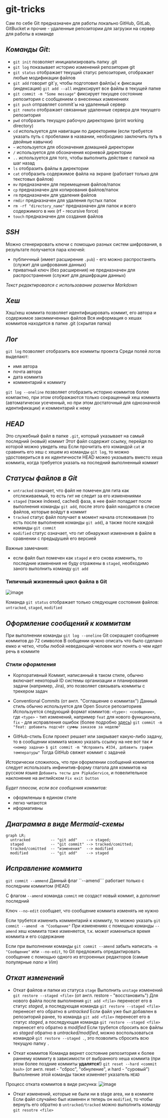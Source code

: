 # git-tricks

Сам по себе Git предназначен для работы локально
GitHub, GitLab, GitBucket и прочие - удаленные репозитории для загрузки на сервер для работы в команде

## _Команды Git_:
- ```git init``` позволяет инициализировать папку .git 
- ```git log``` показывает историю изменений репозитория git
- ```git status``` отображает текущий статус репозитория, отображает любые модификации файлов
- ```git add``` говорит git`у, чтобы подготовил файл(ы) к фиксации (индексация)
   ```git add --all``` индексирует все файлы в текущей папке
- ```git commit -m "Some message"``` фиксирует текущее состояние репозитория с сообщением о внесенных изменениях
- ```git push``` отправляет commit`ы на удаленный сервер
- ```git remote``` отображает связанные удаленные сервера для текущего репозитория
- ```pwd``` отобразить текущую рабочую директорию (print working directory)
- ```cd``` используется для навигации по директориям (если требуется указать путь с пробелами в названии, необходимо заключить путь в двойные кавычки)
- ```~``` используется для обозначения домашней директории
- ```/``` используется для обозначения корневой директории
- ```..``` используется для того, чтобы выполнить действие с папкой на шаг назад
- ```ls``` отобразить файлы в директории
- ```cat``` отобразить содержимое файла на экране (работает только для текстовых файлов)
- ```mv``` предназначен для перемещения файлов/папок
- ```cp``` предназначен для копирования файлов/папок
- ```rm``` предназначен для удаления файлов
- ```rmdir``` предназначен для удаления пустых папок
- ```rm -rf "directory_name"``` предназначен для папок и всего содержимого в них (rf - recursive force)
- ```touch``` предназначен для создания файлов

## _SSH_
Можно сгенерировать ключи с помощью разных систем шифрования, в результате получается пара ключей:
- публиччный (имеет расширение ```.pub```) - его можно распростанять (служит для шифрования данных)
- приватный ключ (без расширения) не предназначен для распространения (служит для дешифрации данных)



_Текст редактировался с использование разметки Markdown_

## _Хеш_
Хэш/хеш коммита позволяет идентифицировать коммит, его автора и содержимое закоммиченных файлов
Вся информация о хешах коммитов находится в папке .git (скрытая папка)

## _Лог_
```git log``` позволяет отобразить все коммиты проекта
Среди полей логов выделают:
* имя автора
* почта автора
* дата коммита
* комментарий к коммиту

```git log --oneline``` позволяет отобразить историю коммитов более компактно, при этом отображаются только сокращенный хеш коммита (автоматически усеченный, но при этом достаточный для однозначной идентификации) и комментарий к нему

## _HEAD_
Это служебный файл в папке ```.git```, который указывает на самый последний (новый) коммит
Этот файл содержит ссылку, перейдя по которой можно увидеть хеш
Если прочитать его командой ```cat``` и сравнить его хеш с хешем из команды ```git log```, то можно удостовериться в их идентичности
HEAD можео указывать вместо хеша коммита, когда требуется указать на последний выполненный коммит


## _Статусы файлов в Git_
* ```untracked``` означает, что файл не помечен для гита как отслеживаемый, то есть гит не следит за его изменениями
* ```staged``` (также indexed, cached) фаза, в нее файл попадает после выполнения команды ```git add```, после этого файл находится в списке файлов, которые войдут в коммит
* ```tracked``` статус файл получает в момент начала отслеживания (то есть после выполнения команды ```git add```), а также после каждой команды ```git commit```
* ```modified``` статус означает, что гит обнаружил изменения в файле в сравнении с предыдушей его версией

Важные замечания:
* если файл был помечен как ```staged``` и его снова изменить, то последние изменения не буду отражены в ```staged```, необходимо заного выполнить команду ```git add```


### Типичный жизненный цикл файла в Git
![image](https://github.com/user-attachments/assets/49661f52-fb60-42c1-a9c3-7838144dfcd3)

Команда ```git status``` отображает только следующие состояния файлов: ```untracked```, ```staged```, ```modified```


## _Оформление сообщений к коммитам_
При выполнении команды ```git log --oneline``` Git сокращает сообщение коммитов до 72 символов
В ообщении нужно описать что было сделано емко и четко, чтобы любой неведающий человек мог понять о чем идет речь в коммите

### _Стили оформления_
* Корпоративный
Коммит, написанный в таком стиле, обычно включает некоторый ID системы организации и планирования задачи (например, Jira), это позволяет связывать коммиты с трекером задач
* Conventional Commits (от англ. "Соглашение о коммитах")
Данный стиль обычно используется для Open Source репозиториев
Используется следующий формат коммитов: ```<type>: <сообщение>```,
где ```<type>``` - тип изменений, например ```feat``` для нового функционала, ```fix``` - для исправления ошибок (более подробно [здесь](https://www.conventionalcommits.org/ru/v1.0.0-beta.4/#%D1%81%D0%BF%D0%B5%D1%86%D0%B8%D1%84%D0%B8%D0%BA%D0%B0%D1%86%D0%B8%D1%8F "Conventional Commits"))
```git commit -m "feat: добавить подсчёт суммы заказов за неделю" ```

* GitHub-стиль
Если проект решает или закрывает какую-либо задачу, то в сообщении коммита можно указать ссылку на нее вот так ```#<номер задачи>```
```$ git commit -m "Исправить #334, добавить график температуры"```
Тогда GitHub свяжет коммит с задачей

Исторически сложилось, что при оформлении сообщений коммитов следует использоать инфинитив-форму глагола для коммитов на русском языке ```Добавить тесты для PipkaService```, и повелительное наклонение на английском ```Fix exit button```

*Будет плюсом, если все сообщения коммитов:*
- оформленыы в едином стиле
- легко читаются
- иформативны


## _Диаграмма в виде Mermaid-схемы_

```mermaid
graph LR;
  untracked         -- "git add"    --> staged;
  staged            -- "git commit" --> tracked/comitted;
  tracked/comitted  -- "изменения"  --> modified
  modified          -- "git add"    --> staged
```

## _Исправление коммита_
```git commit --ammend```
Данный флаг ``--amend``` работает только с последним коммитом (HEAD)

С флагом ```--amend``` команда ```commit``` не создаст новый коммит, а дополнит последний

Ключ ```--no-edit``` сообщает, что сообщение коммита изменять не нужно

Если трубется изменить комментарий к коммиту, то можно указать ```git commit --amend -m "Сообщение"```
При изменениях с помощью команды ```--amend``` хеш коммита тоже изменяется, т.к. может измениться время коммита и его содержание

Если при выполнении команды ```git commit --amend``` забыть написать ```-m "Сообщение"``` или ```--no-edit```, то Git предложить отредактировать сообщение с помощью одного из втсроенных редакторов (самые популярные *nano* и *Vim*)

## _Откат изменений_
* Откат файлов и папки из статуса ```stage```
Выполнить ```unstage``` изменений ```git restore --staged <file>``` (от англ. restore - "восстановить")
Для нового файла после выполнения ```git add <file>``` перенесет его в статус _staged_, а последующая команда ```git restore --staged <file>``` перенесет его обратно в _untracked_
Если файл уже был добавлен в репозиторий ранее, то команда ```git add <file>``` перенесет его в статус _staged_, а последующая команда ```git restore --staged <file>``` перенесет его обратно в _modified_
Если трубется сбросить все файлы из _staged_ обратно в _untracked/modified_, можно воспользоваться командой ```git restore --staged .```, это позволить сбросить всю текущую папку ```.```

* Откат коммитов
Команда вернет состояние репозитория к более раннему коммиту в зависимости от выбранного хеша коммита (при этом более поздние коммиты **удалятся**!)
```git reset --hard <commit hash>``` (от англ. reset - "сброс", "обнуление", и hard - "суровый")
Выполнение этой команды также изменяет указатель ```HEAD```

Процесс отката коммитов в виде рисунка:
![image](https://github.com/user-attachments/assets/4d03a33b-8f9b-457d-ad7d-f1dce057cb90)

* Откат изменений, которые не были ни в stage area, ни в коммите
Если файл случайно был изменен и теперь он ```modified```, то чтобы вернуть его обратно в ```untracked/tracked``` можно выполнить команду ```git resotre <file>```
